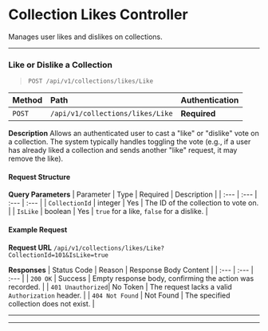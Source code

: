 
# Collection Likes Controller
<a id="collection-likes-controller"></a>

Manages user likes and dislikes on collections.

---
### Like or Dislike a Collection
<a id="like-or-dislike-a-collection"></a>

> `POST /api/v1/collections/likes/Like`

| Method | Path | Authentication |
| :--- | :--- | :--- |
| `POST` | `/api/v1/collections/likes/Like` | **Required** |

**Description**
Allows an authenticated user to cast a "like" or "dislike" vote on a collection. The system typically handles toggling the vote (e.g., if a user has already liked a collection and sends another "like" request, it may remove the like).

#### Request Structure
**Query Parameters**
| Parameter | Type | Required | Description |
| :--- | :--- | :--- | :--- |
| `CollectionId` | integer | Yes | The ID of the collection to vote on. |
| `IsLike` | boolean | Yes | `true` for a like, `false` for a dislike. |

#### Example Request
**Request URL**
`/api/v1/collections/likes/Like?CollectionId=101&IsLike=true`

**Responses**
| Status Code | Reason | Response Body Content |
| :--- | :--- | :--- |
| `200 OK` | Success | Empty response body, confirming the action was recorded. |
| `401 Unauthorized`| No Token | The request lacks a valid `Authorization` header. |
| `404 Not Found` | Not Found | The specified collection does not exist. |

---
---
